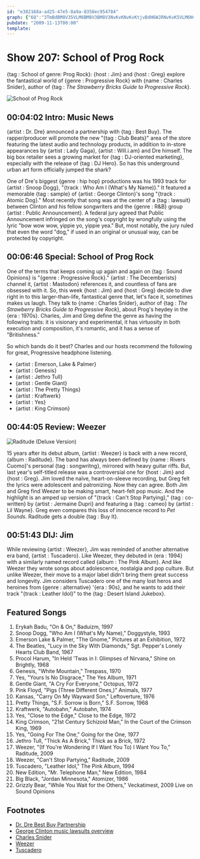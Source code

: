 ```yaml
---
id: "e382168a-ad25-47e5-8a9a-8358ec954784"
graph: {"6Q":"3TmBdBM8V35VLM6BM8V3BM8V3NvKvKNvKvKtjvBdH6WJRNvKvK5VLM6NvKvK5VLM6yCMSV5VLM6ackW43TmBd87Wah87Wahk0Jm19qPJIk0Jm19qPJIGprrR7cRO9BIAvz7cRO9GprrRBIAvzrrxXU","BA":"BKUAvBKZ4oBKUAvn9YMhBKUAvjpULlBKUAvvNb9QBKUAvNMLlfBE5hFBKUAvBKUAvt9uN53rxVjBKUAv4z7X5BKUAvBKUAvBLPeoBKUAvSi8jG4z7X5SxuHs","21H":"2IBlYNYHEy2IBlYjBkflNYHEyzOW5dETBOiNYHEyjBkflzOW5d97qipX6cfd97qipBHm1GBMCK0ETBOiETBOiIusuqBHVaiETBOiBHVaiIusuq","2E7":"2IBlYVVfuxLo77TPPDbF0ZQrmLo77TLo77TVVfux0ZQrmqYVo9"}
pubdate: "2009-11-13T00:00"
template: 
---
```






# Show 207: School of Prog Rock

{tag : School of genre: Prog Rock}: {host : Jim} and {host : Greg} explore the fantastical world of {genre : Progressive Rock} with {name : Charles Snider}, author of {tag : *The Strawberry Bricks Guide to Progressive Rock*}.

![School of Prog Rock](https://static.soundopinions.org/images/2009/progrocknew.jpg)



## 00:04:02 Intro: Music News

{artist : Dr. Dre} announced a partnership with {tag : Best Buy}. The rapper/producer will promote the new "{tag : Club Beats}" area of the store featuring the latest audio and technology products, in addition to in-store appearances by {artist : Lady Gaga}, {artist : Will.i.am} and Dre himself. The big box retailer sees a growing market for {tag : DJ-oriented marketing}, especially with the release of {tag : DJ Hero}. So has this underground urban art form officially jumped the shark?

One of Dre's biggest {genre : hip hop} productions was his 1993 track for {artist : Snoop Dogg}, "{track : Who Am I (What's My Name)}." It featured a memorable {tag : sample} of {artist : George Clinton}'s song "{track : Atomic Dog}." Most recently that song was at the center of a {tag : lawsuit} between Clinton and his fellow songwriters and the {genre : R&B} group {artist : Public Announcement}. A federal jury agreed that Public Announcement infringed on the song's copyright by wrongfully using the lyric "bow wow wow, yippie yo, yippie yea." But, most notably, the jury ruled that even the word "dog," if used in an original or unusual way, can be protected by copyright.



## 00:06:46 Special: School of Prog Rock

One of the terms that keeps coming up again and again on {tag : Sound Opinions} is "{genre : Progressive Rock}." {artist : The Decemberists} channel it, {artist : Mastodon} references it, and countless of fans are obsessed with it. So, this week {host : Jim} and {host : Greg} decide to dive right in to this larger-than-life, fantastical genre that, let's face it, sometimes makes us laugh. They talk to {name : Charles Snider}, author of {tag : *The Strawberry Bricks Guide to Progressive Rock*}, about Prog's heydey in the {era : 1970s}. Charles, Jim and Greg define the genre as having the following traits: it is visionary and experimental, it has virtuosity in both execution and composition, it's romantic, and it has a sense of "Britishness."

So which bands do it best? Charles and our hosts recommend the following for great, Progressive headphone listening.

- {artist : Emerson, Lake & Palmer}
- {artist : Genesis}
- {artist : Jethro Tull}
- {artist : Gentle Giant}
- {artist : The Pretty Things}
- {artist : Kraftwerk}
- {artist : Yes}
- {artist : King Crimson}



## 00:44:05 Review: Weezer

![Raditude (Deluxe Version)](https://static.soundopinions.org/assets/207/21H0.jpg)

15 years after its debut album, {artist : Weezer} is back with a new record, {album : Raditude}. The band has always been defined by {name : Rivers Cuomo}'s personal {tag : songwritng}, mirrored with heavy guitar riffs. But, last year's self-titled release was a controversial one for {host : Jim} and {host : Greg}. Jim loved the naïve, heart-on-sleeve recording, but Greg felt the lyrics were adolescent and patronizing. Now they can agree. Both Jim and Greg find Weezer to be making smart, heart-felt pop music. And the highlight is an amped up version of "{track : Can't Stop Partying}," {tag : co-written} by {artist : Jermaine Dupri} and featuring a {tag : cameo} by {artist : Lil Wayne}. Greg even compares this loss of innocence record to *Pet Sounds*. Raditude gets a double {tag : Buy It}.



## 00:51:43 DIJ: Jim

While reviewing {artist : Weezer}, Jim was reminded of another alternative era band, {artist : Tuscadero}. Like Weezer, they debuted in {era : 1994} with a similarly named record called {album : The Pink Album}. And like Weezer they wrote songs about adolescence, nostalgia and pop culture. But unlike Weezer, their move to a major label didn't bring them great success and longevity. Jim considers Tuscadero one of the many lost heros and heroines from {genre : alternative} '{era : 90s}, and he wants to add their track "{track : Leather Idol}" to the {tag : Desert Island Jukebox}.



## Featured Songs

1. Erykah Badu, "On & On," Baduizm, 1997
2. Snoop Dogg, "Who Am I (What's My Name)," Doggystyle, 1993
3. Emerson Lake & Palmer, "The Gnome," Pictures at an Exhibition, 1972
4. The Beatles, "Lucy in the Sky With Diamonds," Sgt. Pepper's Lonely Hearts Club Band, 1967
5. Procol Harum, "In Held 'Twas in I: Glimpses of Nirvana," Shine on Brightly, 1968
6. Genesis, "White Mountain," Trespass, 1970
7. Yes, "Yours Is No Disgrace," The Yes Album, 1971
8. Gentle Giant, "A Cry For Everyone," Octopus, 1972
9. Pink Floyd, "Pigs (Three Different Ones,)" Animals, 1977
10. Kansas, "Carry On My Wayward Son," Leftoverture, 1976
11. Pretty Things, "S.F. Sorrow is Born," S.F. Sorrow, 1968
12. Kraftwerk, "Autobahn," Autobahn, 1974
13. Yes, "Close to the Edge," Close to the Edge, 1972
14. King Crimson, "21st Century Schizoid Man," In the Court of the Crimson King, 1969
15. Yes, "Going For The One," Going for the One, 1977
16. Jethro Tull, "Thick As A Brick," Thick as a Brick, 1972
17. Weezer, "(If You're Wondering If I Want You To) I Want You To," Raditude, 2009
18. Weezer, "Can't Stop Partying," Raditude, 2009
19. Tuscadero, "Leather Idol," The Pink Album, 1994
20. New Edition, "Mr. Telephone Man," New Edition, 1984
21. Big Black, "Jordan Minnesota," Atomizer, 1986
22. Grizzly Bear, "While You Wait for the Others," Veckatimest, 2009 Live on Sound Opinions



## Footnotes

- [Dr. Dre Best Buy Partnership](http://www.billboard.com/articles/news/266760/dr-dre-to-anchor-best-buy-club-beats-sections#/news/dr-dre-to-anchor-best-buy-club-beats-sections-1004041394.story)
- [George Clinton music lawsuits overview](http://www.npr.org/sections/therecord/2012/06/06/154451399/george-clinton-fights-for-his-right-to-funk)
- [Charles Snider](http://strawberrybricks.com/)
- [Weezer](http://weezer.com/)
- [Tuscadero](http://www.teenbeatrecords.com/artists/tuscadero.html)